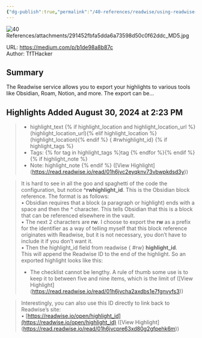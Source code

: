 ```yaml
---
{"dg-publish":true,"permalink":"/40-references/readwise/using-readwise-s-highlight-id-as-a-single-source-of-truth-in-obsidian/","tags":["rw/articles"]}
---
```



![40 References/attachments/291452fbfa5dda6a73598d50c0f62ddc_MD5.jpg](/img/user/40%20References/attachments/291452fbfa5dda6a73598d50c0f62ddc_MD5.jpg)

URL: <https://medium.com/p/b1de98a8b87c>  
Author: TfTHacker

## Summary

The Readwise service allows you to export your highlights to various tools like Obsidian, Roam, Notion, and more. The export can be…

## Highlights Added August 30, 2024 at 2:23 PM

> - highlight_text {% if highlight_location and highlight_location_url %} (highlight_location_url){% elif highlight_location %} (highlight_location){% endif %}
{ #rwhighlight_id}
{% if highlight_tags %}
> - Tags: {% for tag in highlight_tags %}tag {% endfor %}{% endif %}{% if highlight_note %}
> - Note: highlight_note {% endif %} ([View Highlight] (<https://read.readwise.io/read/01h6jvc2eyqknv73vbwpkdsd3y>))

> It is hard to see in all the goo and spaghetti of the code the configuration, but notice **^rwhighlight_id**. This is the Obsidian block reference. The format is as follows:  
> • Obsidian requires that a block (a paragraph or highlight) ends with a space and then the **^** character. This tells Obsidian that this is a block that can be referenced elsewhere in the vault.  
> • The next 2 characters are **rw**. I choose to export the **rw** as a prefix for the identifier as a way of telling myself that this block reference originates with Readwise, but it is not necessary, you don’t have to include it if you don’t want it.  
> • Then the highlight_id field from readwise
{ #rw}
**highlight_id**.  
> This will append the Readwise ID to the end of the highlight. So an exported highlight looks like this:
> - The checklist cannot be lengthy. A rule of thumb some use is to keep it to between five and nine items, which is the limit of ([View Highlight] (<https://read.readwise.io/read/01h6jvcha2axdbs1e7fgnvyfs3>))

> Interestingly, you can also use this ID directly to link back to Readwise’s site:  
> • [https://readwise.io/open/highlight_id](https://readwise.io/open/highlight_id) ([View Highlight] (<https://read.readwise.io/read/01h6jvcpre63xd80g2gfpehk6m>))
